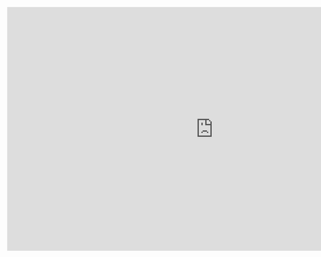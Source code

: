 



<iframe src="https://docs.google.com/presentation/d/e/2PACX-1vTu_tuA1Cc0WIaF4c8cu9w1KHlF3zhk8RfnisdzfqgOUGhjiPu_MPMeWsesfmL50AQCa5nRNLOuIwh1/embed?start=false&loop=false&delayms=3000" frameborder="0" width="960" height="569" allowfullscreen="true" mozallowfullscreen="true" webkitallowfullscreen="true"></iframe>